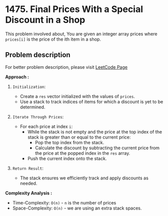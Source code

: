 # 1475. Final Prices With a Special Discount in a Shop

This problem involved about, You are given an integer array prices where `prices[i]` is the price of the ith item in a shop.

## Problem description

For better problem description, please visit [LeetCode Page](https://leetcode.com/problems/final-prices-with-a-special-discount-in-a-shop/description/)

**Approach :**<br/>

1. `Initialization`:

    - Create a `res` vector initialized with the values of `prices`.
    - Use a stack to track indices of items for which a discount is yet to be determined.

2. `Iterate Through Prices`:

    - For each price at index `i`:
        - While the stack is not empty and the price at the top index of the stack is greater than or equal to the current price:
            - Pop the top index from the stack.
            - Calculate the discount by subtracting the current price from the price at the popped index in the `res` array.
        - Push the current index onto the stack.

3. `Return Result`:
    - The stack ensures we efficiently track and apply discounts as needed.

**Complexity Analysis :**<br/>

-   Time-Complexity: `O(n)` - `n` is the number of prices
-   Space-Complexity: `O(n)` - we are using an extra stack spaces.
